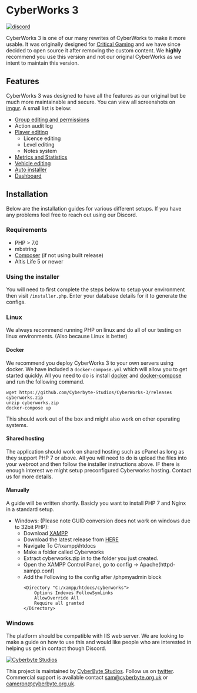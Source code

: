 # CyberWorks 3

[![discord](https://img.shields.io/badge/Discord-Join-7289DA.svg)](https://discord.gg/qHsTEhY)

CyberWorks 3 is one of our many rewrites of CyberWorks to make it more usable. It was originally designed for [Critical Gaming](https://criticalgaming.org/) and we have since decided to open source it after removing the custom content. We __highly__ recommend you use this version and not our original CyberWorks as we intent to maintain this version.

## Features
CyberWorks 3 was designed to have all the features as our original but be much more maintainable and secure. You can view all screenshots on [imgur](https://imgur.com/a/wq9Ue). A small list is below:

- [Group editing and permissions](https://i.imgur.com/GWWqkkF.png)
- Action audit log
- [Player editing](https://i.imgur.com/8myqjVX.png)
    - Licence editing
    - Level editing
    - Notes system
- [Metrics and Statistics](https://i.imgur.com/2KfoWbc.png)
- [Vehicle editing](https://i.imgur.com/5mSML9O.png)
- [Auto installer](https://i.imgur.com/3b908i2.png)
- [Dashboard](https://i.imgur.com/SgO4yky.png)


## Installation
Below are the installation guides for various different setups. If you have any problems feel free to reach out using our Discord.

### Requirements
- PHP > 7.0
- mbstring
- [Composer](https://getcomposer.org/) (if not using built release)
- Altis Life 5 or newer

### Using the installer
You will need to first complete the steps below to setup your environment then visit `/installer.php`. Enter your database details for it to generate the configs.


### Linux
We always recommend running PHP on linux and do all of our testing on linux environments. (Also because Linux is better)

#### Docker
We recommend you deploy CyberWorks 3 to your own servers using docker. We have included a `docker-compose.yml` which will allow you to get started quickly. All you need to do is install [docker](https://docs.docker.com/engine/installation/) and [docker-compose](https://docs.docker.com/compose/install/) and run the following command.
   
    wget https://github.com/Cyberbyte-Studios/CyberWorks-3/releases cyberworks.zip
    unzip cyberworks.zip
    docker-compose up
    
This should work out of the box and might also work on other operating systems.

#### Shared hosting
The application should work on shared hosting such as cPanel as long as they support PHP 7 or above. All you will need to do is upload the files into your webroot and then follow the installer instructions above.
IF there is enough interest we might setup preconfigured Cyberworks hosting. Contact us for more details.

#### Manually
A guide will be written shortly. Basicly you want to install PHP 7 and Nginx in a standard setup.
* Windows: (Please note GUID conversion does not work on windows due to 32bit PHP):
    - Download [XAMPP](https://www.apachefriends.org/xampp-files/7.1.9/xampp-win32-7.1.9-0-VC14-installer.exe)
    - Download the latest release from [HERE](https://github.com/Cyberbyte-Studios/CyberWorks-3/releases)
    - Navigate To C:\xampp\htdocs
    - Make a folder called Cyberworks
    - Extract cyberworks.zip in to the folder you just created.
    - Open the XAMPP Control Panel, go to config -> Apache(httpd-xampp.conf)
    - Add the Following to the config after /phpmyadmin block
        ```Alias /cyberworks "C:/xampp/htdocs/cyberworks/"
        <Directory "C:/xampp/htdocs/cyberworks">
            Options Indexes FollowSymLinks
            AllowOverride All
            Require all granted
        </Directory>

### Windows
The platform should be compatible with IIS web server. We are looking to make a guide on how to use this and would like people who are interested in helping us get in contact though Discord.


[![Cyberbyte Studios](https://i.imgur.com/qeXU9CH.png)](https://cyberbyte.org.uk/)

This project is maintained by [CyberByte Studios](https://cyberbyte.org.uk/). Follow us on [twitter](https://twitter.com/cyberbytestudio). Commercial support is available contact sam@cyberbyte.org.uk or cameron@cyberbyte.org.uk.
